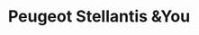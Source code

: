 ---
title: "Peugeot Stellantis &You"
url: /zaragoza/peugeot-stellantis-yyou/
shop: reparación de automóviles
---